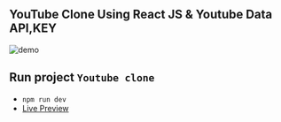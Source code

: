 ## YouTube Clone Using React JS & Youtube Data API,KEY 

![demo](./src/assets/Demo.png)

## Run project `Youtube clone`

- `npm run dev`
- [Live Preview](https://youtube-clone-theta-nine-85.vercel.app/)